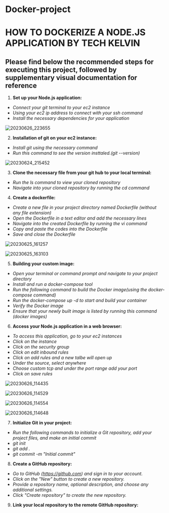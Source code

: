 # Docker-project
# HOW TO DOCKERIZE A NODE.JS APPLICATION BY TECH KELVIN #
## Please find below the recommended steps for executing this project, followed by supplementary visual documentation for reference ##

1. **Set up your Node.js application:**
+ *Connect your git terminal to your ec2 instance*
+ *Using your ec2 ip address to connect with your ssh command*
+ *Install the necessary dependencies for your application*
  
![20230626_223655](https://github.com/kelvind627/Docker-project/assets/136044631/386eb414-8ab1-494b-99a8-6c66dad25eb8)

2. **Installation of git on your ec2 instance:**
+ *Install git using the necessary command*
+ *Run this command to see the version insttaled.(git --version)*

![20230624_215452](https://github.com/kelvind627/Docker-project/assets/136044631/b021e147-a4e8-4c3b-bd82-dd0f400a7ce5)

3. **Clone the necessary file from your git hub to your local terminal:**
+ *Run the ls command to view your cloned repository*
+ *Navigate into your cloned repository by running the cd command*

4. **Create a dockerfile:**
+ *Create a new file in your project directory named Dockerfile (without any file extension)*
+ *Open the Dockerfile in a text editor and add the necessary lines*
+ *Navigate into the created Dockerfile by running the vi command*
+ *Copy and paste the codes into the Dockerfile*
+ *Save and close the Dockerfile*

![20230625_161257](https://github.com/kelvind627/Docker-project/assets/136044631/edc8b21d-92f9-465e-afb6-7d073c09cea1)

![20230625_163103](https://github.com/kelvind627/Docker-project/assets/136044631/07eec036-b1dd-45f0-8b9b-7521691373b9)

5. **Building your custom image:**
+ *Open your terminal or command prompt and navigate to your project directory*
+ *Install and run a docker-compose tool*
+ *Run the following command to build the Docker image(using the docker-compose command)*
+ *Run the docker-compose up -d to start and build your container*
+ *Verify the Docker image*
+ *Ensure that your newly built image is listed by running this command (docker images)*

6. **Access your Node.js application in a web browser:**
+ *To access this application, go to your ec2 instances*
+ *Click on the instance*
+ *Click on the security group*
+ *Click on edit inbound rules*
+ *Click on add rules and a new talbe will open up*
+ *Under the source, select anywhere*
+ *Choose custom tcp and under the port range add your port*
+ *Click on save rules*

![20230626_114435](https://github.com/kelvind627/Docker-project/assets/136044631/43ee4d31-1e6a-4972-9193-7b6f8d48d476)

![20230626_114529](https://github.com/kelvind627/Docker-project/assets/136044631/f606dcdc-9381-494a-9fe0-34fbeebe029e)

![20230626_114554](https://github.com/kelvind627/Docker-project/assets/136044631/c2abc2c7-e722-4403-8d61-2fea3239ca14)

![20230626_114648](https://github.com/kelvind627/Docker-project/assets/136044631/ecd26bb2-2414-4c63-8539-fbf92d9ec14c)

7. **Initialize Git in your project:**
+ *Run the following commands to initialize a Git repository, add your project files, and make an initial commit*
+ *git init*
+ *git add .*
+ *git commit -m "Initial commit"*

8. **Create a GitHub repository:**
+ *Go to GitHub (https://github.com) and sign in to your account.*
+ *Click on the "New" button to create a new repository.*
+ *Provide a repository name, optional description, and choose any additional settings.*
+ *Click "Create repository" to create the new repository.*

9. **Link your local repository to the remote GitHub repository:**

